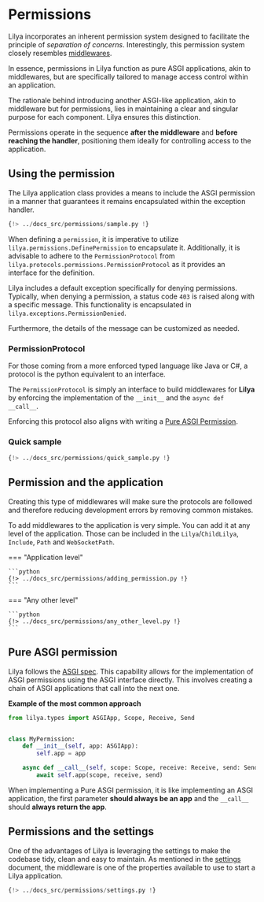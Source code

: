 # Permissions

Lilya incorporates an inherent permission system designed to facilitate the principle of
*separation of concerns*. Interestingly, this permission system closely resembles [middlewares](./middleware.md).

In essence, permissions in Lilya function as pure ASGI applications, akin to middlewares,
but are specifically tailored to manage access control within an application.

The rationale behind introducing another ASGI-like application, akin to middleware but for permissions,
lies in maintaining a clear and singular purpose for each component. Lilya ensures this distinction.

Permissions operate in the sequence **after the middleware** and **before reaching the handler**,
positioning them ideally for controlling access to the application.

## Using the permission

The Lilya application class provides a means to include the ASGI permission in a manner that
guarantees it remains encapsulated within the exception handler.

```python
{!> ../docs_src/permissions/sample.py !}
```

When defining a `permission`, it is imperative to utilize `lilya.permissions.DefinePermission` to encapsulate it.
Additionally, it is advisable to adhere to the `PermissionProtocol` from
`lilya.protocols.permissions.PermissionProtocol` as it provides an interface for the definition.

Lilya includes a default exception specifically for denying permissions. Typically, when denying a permission,
a status code `403` is raised along with a specific message. This functionality is encapsulated in
`lilya.exceptions.PermissionDenied`.

Furthermore, the details of the message can be customized as needed.

### PermissionProtocol

For those coming from a more enforced typed language like Java or C#, a protocol is the python equivalent to an
interface.

The `PermissionProtocol` is simply an interface to build middlewares for **Lilya** by enforcing the implementation of
the `__init__` and the `async def __call__`.

Enforcing this protocol also aligns with writing a [Pure ASGI Permission](#pure-asgi-permission).

### Quick sample

```python
{!> ../docs_src/permissions/quick_sample.py !}
```

## Permission and the application

Creating this type of middlewares will make sure the protocols are followed and therefore reducing development errors
by removing common mistakes.

To add middlewares to the application is very simple. You can add it at any level of the application.
Those can be included in the `Lilya`/`ChildLilya`, `Include`, `Path` and `WebSocketPath`.

=== "Application level"

    ```python
    {!> ../docs_src/permissions/adding_permission.py !}
    ```

=== "Any other level"

    ```python
    {!> ../docs_src/permissions/any_other_level.py !}
    ```

## Pure ASGI permission

Lilya follows the [ASGI spec](https://asgi.readthedocs.io/en/latest/).
This capability allows for the implementation of ASGI permissions using the
ASGI interface directly. This involves creating a chain of ASGI applications that call into the next one.

**Example of the most common approach**

```python
from lilya.types import ASGIApp, Scope, Receive, Send


class MyPermission:
    def __init__(self, app: ASGIApp):
        self.app = app

    async def __call__(self, scope: Scope, receive: Receive, send: Send):
        await self.app(scope, receive, send)
```

When implementing a Pure ASGI permission, it is like implementing an ASGI application, the first
parameter **should always be an app** and the `__call__` should **always return the app**.

## Permissions and the settings

One of the advantages of Lilya is leveraging the settings to make the codebase tidy, clean and easy to maintain.
As mentioned in the [settings](./settings.md) document, the middleware is one of the properties available
to use to start a Lilya application.

```python
{!> ../docs_src/permissions/settings.py !}
```
